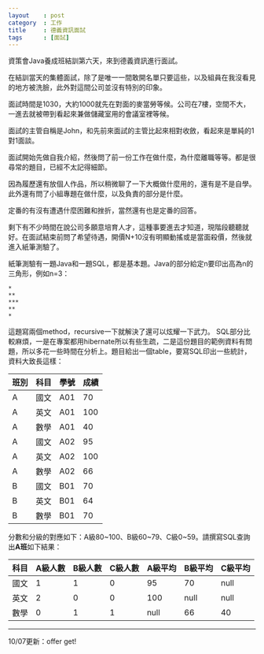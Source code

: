 ```yaml
---
layout    : post
category  : 工作
title     : 德義資訊面試
tags      : [面試]
---
```


資策會Java養成班結訓第六天，來到德義資訊進行面試。

在結訓當天的集體面試，除了是唯一一間敢開名單只要這些，以及組員在我沒看見的地方被洗臉，此外對這間公司並沒有特別的印象。

面試時間是1030，大約1000就先在對面的麥當勞等候。公司在7樓，空間不大，一進去就被帶到看起來兼做儲藏室用的會議室裡等候。

面試的主管自稱是John，和先前來面試的主管比起來相對收斂，看起來是單純的1對1面談。

面試開始先做自我介紹，然後問了前一份工作在做什麼，為什麼離職等等。都是很尋常的題目，已經不太記得細節。

因為履歷還有放個人作品，所以稍微聊了一下大概做什麼用的，還有是不是自學。此外還有問了小組專題在做什麼，以及負責的部分是什麼。

定番的有沒有遭遇什麼困難和挫折，當然還有也是定番的回答。

剩下有不少時間在說公司多願意培育人才，這種事要進去才知道，現階段聽聽就好。在面試結束前問了希望待遇，開價N+10沒有明顯動搖或是當面殺價，然後就進入紙筆測驗了。

紙筆測驗有一題Java和一題SQL，都是基本題。Java的部分給定n要印出高為n的三角形，例如n=3：

    *
    **
    ***
    **
    *

這題寫兩個method，recursive一下就解決了還可以炫耀一下武力。
SQL部分比較麻煩，一是在專案都用hibernate所以有些生疏，二是這份題目的範例資料有問題，所以多花一些時間在分析上。題目給出一個table，要寫SQL印出一些統計，資料大致長這樣：


|班別|科目|學號|成績|
|---|---|---|---|
|A|國文|A01|70|
|A|英文|A01|100|
|A|數學|A01|40|
|A|國文|A02|95|
|A|英文|A02|100|
|A|數學|A02|66|
|B|國文|B01|70|
|B|英文|B01|64|
|B|數學|B01|70|

分數和分級的對應如下：A級80~100、B級60~79、C級0~59。請撰寫SQL查詢出**A班**如下結果：

|科目|A級人數|B級人數|C級人數|A級平均|B級平均|C級平均|
|---|---|---|---|---|---|---|
|國文|1|1|0|95|70|null|
|英文|2|0|0|100|null|null|
|數學|0|1|1|null|66|40|

----
10/07更新：offer get!
